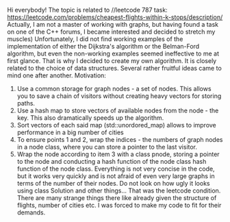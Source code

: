 Hi everybody! The topic is related to //leetcode 787 task: https://leetcode.com/problems/cheapest-flights-within-k-stops/description/
Actually, I am not a master of working with graphs, but having found a task on one of the C++ forums, I became interested and decided to stretch my muscles) 
Unfortunately, I did not find working examples of the implementation of either the Dijkstra's algorithm or the Belman-Ford algorithm, but even the non-working examples seemed ineffective to me at first glance. 
That is why I decided to create my own algorithm. It is closely related to the choice of data structures. Several rather fruitful ideas came to mind one after another. Motivation:
1. Use a common storage for graph nodes - a set of nodes. This allows you to save a chain of visitors without creating heavy vectors for storing paths.
2. Use a hash map to store vectors of available nodes from the node - the key. This also dramatically speeds up the algorithm.
3. Sort vectors of each said map (std::unordored_map) allows to improve performance in a big number of cities
4. To ensure points 1 and 2, wrap the indices - the numbers of graph nodes in a node class, where you can store a pointer to the last visitor.
5. Wrap the node according to item 3 with a class pnode, storing a pointer to the node and conducting a hash function of the node class hash function of the node class.
Everything is not very concise in the code, but it works very quickly and is not afraid of even very large graphs in terms of the number of their nodes.
Do not look on how ugly it looks using class Solution and other things... That was the leetcode condition. There are many strange things there like already given the structure of flights, number of cities etc. I was forced to make my code to fit for their demands.
